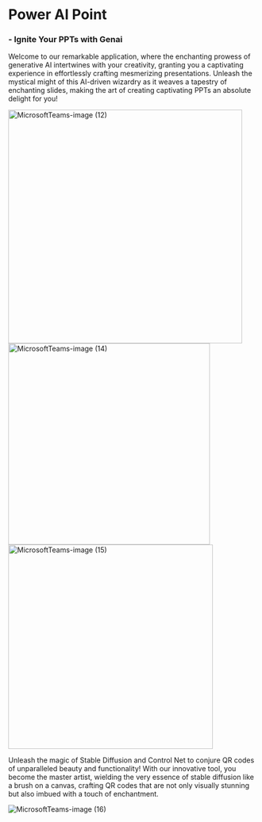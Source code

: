 # Power AI Point
### - Ignite Your PPTs with Genai

Welcome to our remarkable application, where the enchanting prowess of generative AI intertwines with your creativity, granting you a captivating experience in effortlessly crafting mesmerizing presentations. Unleash the mystical might of this AI-driven wizardry as it weaves a tapestry of enchanting slides, making the art of creating captivating PPTs an absolute delight for you!

<img width="471" alt="MicrosoftTeams-image (12)" src="https://github.com/enigmatic-shadow/GenAI_Point/assets/127108567/90e93024-7fae-4d15-bdda-3ba13fc966a5">
<br>
<img width="406" alt="MicrosoftTeams-image (14)" src="https://github.com/enigmatic-shadow/GenAI_Point/assets/127108567/61b954a3-f4b9-4643-ae97-f66b31cbf7c4">
<br>
<img width="412" alt="MicrosoftTeams-image (15)" src="https://github.com/enigmatic-shadow/GenAI_Point/assets/127108567/16155e0b-ba21-4edd-bbdf-81d7d6861527">

Unleash the magic of Stable Diffusion and Control Net to conjure QR codes of unparalleled beauty and functionality! With our innovative tool, you become the master artist, wielding the very essence of stable diffusion like a brush on a canvas, crafting QR codes that are not only visually stunning but also imbued with a touch of enchantment.

![MicrosoftTeams-image (16)](https://github.com/enigmatic-shadow/GenAI_Point/assets/127108567/95449dc0-0a4e-4dd4-ae15-65fe21b865e6)
